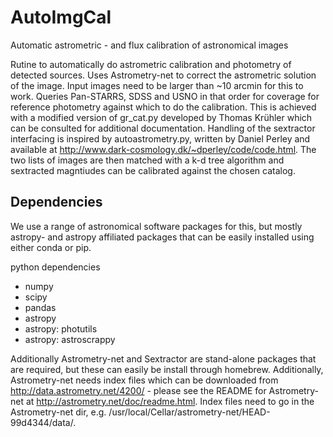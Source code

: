# AutoImgCal
Automatic astrometric - and flux calibration of astronomical images

Rutine to automatically do astrometric calibration and photometry of detected sources. Uses Astrometry-net to correct the astrometric solution of the image. Input images need to be larger than ~10 arcmin for this to work. Queries Pan-STARRS, SDSS and USNO in that order for coverage for reference photometry against which to do the calibration. This is achieved with a modified version of gr_cat.py developed by Thomas Krühler which can be consulted for additional documentation. Handling of the sextractor interfacing is inspired by autoastrometry.py, written by Daniel Perley and available at http://www.dark-cosmology.dk/~dperley/code/code.html. The two lists of images are then matched with a k-d tree algorithm and sextracted magntiudes can be calibrated against the chosen catalog.

## Dependencies

We use a range of astronomical software packages for this, but mostly astropy- and astropy affiliated packages that can be easily installed using either conda or pip. 

python dependencies

  - numpy
  - scipy
  - pandas
  - astropy
  - astropy: photutils
  - astropy: astroscrappy
  
Additionally Astrometry-net and Sextractor are stand-alone packages that are required, but these can easily be install through homebrew. Additionally, Astrometry-net needs index files which can be downloaded from http://data.astrometry.net/4200/ - please see the README for Astrometry-net at http://astrometry.net/doc/readme.html. Index files need to go in the Astrometry-net dir, e.g. /usr/local/Cellar/astrometry-net/HEAD-99d4344/data/.

